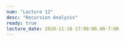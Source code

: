 ```yaml
---
num: "Lecture 12"
desc: "Recursion Analysis"
ready: true
lecture_date: 2020-11-10 17:00:00.00-7:00
---
```

